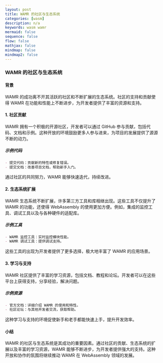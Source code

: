 ```yaml
---
layout: post
title: WAMR 的社区与生态系统
categories: [wasm]
description: n/a
keywords: wasm wamr
mermaid: false
sequence: false
flow: false
mathjax: false
mindmap: false
mindmap2: false
---
```


### WAMR 的社区与生态系统

#### 背景
WAMR 的成功离不开其活跃的社区和不断扩展的生态系统。社区的支持和贡献使得 WAMR 在功能和性能上不断进步，为开发者提供了丰富的资源和支持。

#### 1. 社区贡献

WAMR 拥有一个积极的开源社区，开发者可以通过 GitHub 参与贡献，包括代码、文档和示例。这种开放的环境鼓励更多人参与进来，为项目的发展提供了源源不断的动力。

##### 示例代码

```markdown
- 提交代码：贡献新的特性或修复错误。
- 提交文档：改善项目文档，帮助新手入门。
```

通过社区的共同努力，WAMR 能够快速迭代，持续改进。

#### 2. 生态系统扩展

WAMR 生态系统不断扩展，许多第三方工具和库相继出现。这些工具不仅提升了 WAMR 的功能，还使得 WebAssembly 的使用更加方便。例如，集成的监控工具、调试工具以及与各种硬件的适配库。

##### 示例工具

```markdown
- WAMR 监控工具：实时监控模块性能。
- WAMR 调试工具：提供调试支持。
```

这些工具的出现为开发者提供了更多选择，极大地丰富了 WAMR 的应用场景。

#### 3. 学习与支持

WAMR 社区提供了丰富的学习资源，包括文档、教程和论坛。开发者可以在这些平台上获得支持，分享经验，解决问题。

##### 示例资源

```markdown
- 官方文档：详细介绍 WAMR 的使用和特性。
- 社区论坛：与其他开发者交流，获取帮助。
```

这种学习与支持的环境促使新手和老手都能快速上手，提升开发效率。

#### 小结

WAMR 的社区与生态系统是其成功的重要因素。通过社区的贡献、生态系统的扩展以及丰富的学习资源，WAMR 能够不断进步，为开发者提供强大的支持。这种开放和协作的氛围将继续推动 WAMR 在 WebAssembly 领域的发展。